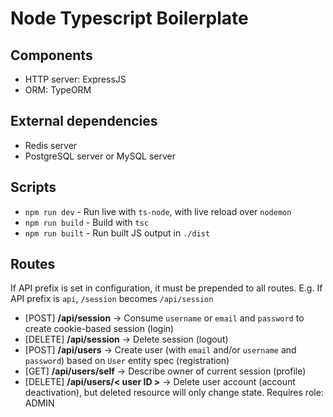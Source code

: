 # Node Typescript Boilerplate

## Components
- HTTP server: ExpressJS
- ORM: TypeORM

## External dependencies
- Redis server
- PostgreSQL server or MySQL server

## Scripts
- `npm run dev` - Run live with `ts-node`, with live reload over `nodemon`
- `npm run build` - Build with `tsc`
- `npm run built` - Run built JS output in `./dist`

## Routes
If API prefix is set in configuration, it must be prepended to all routes. E.g. If API prefix is `api`, `/session` becomes `/api/session`

- [POST] **/api/session** -> Consume `username` or `email` and `password` to create cookie-based session (login)
- [DELETE] **/api/session** -> Delete session (logout)
- [POST] **/api/users** -> Create user (with `email` and/or `username` and `password`) based on `User` entity spec (registration)
- [GET] **/api/users/self** -> Describe owner of current session (profile)
- [DELETE] **/api/users/< user ID >** -> Delete user account (account deactivation), but deleted resource will only change state. Requires role: ADMIN
